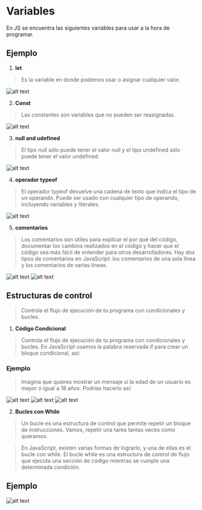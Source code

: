 # Variables 
En JS se encuentra las siguientes variables para usar a la hora de programar.

## Ejemplo
1. **let**
> Es la variable en donde podemos usar o asignar cualquier valor.


![alt text](images/let.png)

2. **Const**
> Las constantes son variables que no pueden ser reasignadas.

![alt text](images/Const.png)

3. **null and udefined**
> El tipo null sólo puede tener el valor null y el tipo undefined sólo puede tener el valor undefined.

![alt text](images/nullundefined.png)

4. **operador typeof**
> El operador typeof devuelve una cadena de texto que indica el tipo de un operando. Puede ser usado con cualquier tipo de operando, incluyendo variables y literales.

![alt text](images/typeof.png)


5. **comentarios**
> Los comentarios son útiles para explicar el por qué del código, documentar los cambios realizados en el código y hacer que el código sea más fácil de entender para otros desarrolladores. Hay dos tipos de comentarios en JavaScript: los comentarios de una sola línea y los comentarios de varias líneas.

![alt text](images/Comentariosolalinea.png)
![alt text](images/Comentariovariaslineas.png)


## Estructuras de control

> Controla el flujo de ejecución de tu programa con condicionales y bucles.

1. **Código Condicional**

> Controla el flujo de ejecución de tu programa con condicionales y bucles.
> En JavaScript usamos la palabra reservada if para crear un bloque condicional, así:

### Ejemplo

> Imagina que quieres mostrar un mensaje si la edad de un usuario es mayor o igual a 18 años. Podrías hacerlo así:

![alt text](images/Condicional_if.png)
![alt text](images/Condicional_else.png)
![alt text](images/Condicional_elseif.png)

2. **Bucles con While**

> Un bucle es una estructura de control que permite repetir un bloque de instrucciones. Vamos, repetir una tarea tantas veces como queramos.

> En JavaScript, existen varias formas de lograrlo, y una de ellas es el bucle con while. El bucle while es una estructura de control de flujo que ejecuta una sección de código mientras se cumple una determinada condición.

## Ejemplo

![alt text](images/Bucle%20While.png)
